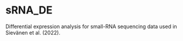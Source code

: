 # sRNA_DE
Differential expression analysis for small-RNA sequencing data used in Sievänen et al. (2022).
